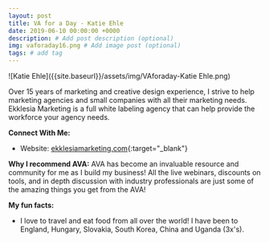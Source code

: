 ```yaml
---
layout: post
title: VA for a Day - Katie Ehle
date: 2019-06-10 00:00:00 +0000
description: # Add post description (optional)
img: vaforaday16.png # Add image post (optional)
tags: # add tag
---
```


![Katie Ehle]({{site.baseurl}}/assets/img/VAforaday-Katie Ehle.png)

Over 15 years of marketing and creative design experience, I strive to help marketing agencies and small companies with all their marketing needs. Ekklesia Marketing is a full white labeling agency that can help provide the workforce your agency needs.

__Connect With Me:__
* Website: [ekklesiamarketing.com](https://www.ekklesiamarketing.com/){:target="_blank"}

__Why I recommend AVA:__
AVA has become an invaluable resource and community for me as I build my business! All the live webinars, discounts on tools, and in depth discussion with industry professionals are just some of the amazing things you get from the AVA!

__My fun facts:__
* I love to travel and eat food from all over the world! I have been to England, Hungary, Slovakia, South Korea, China and Uganda (3x's).
